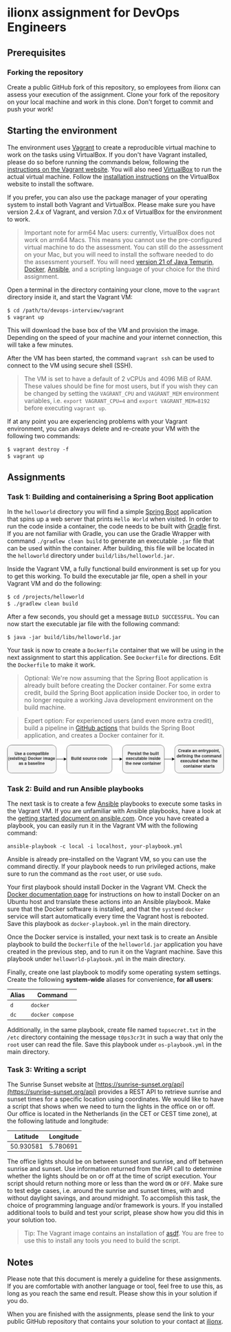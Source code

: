 # ilionx assignment for DevOps Engineers

## Prerequisites

### Forking the repository

Create a public GitHub fork of this repository, so employees from ilionx can assess your execution of the assignment. Clone your fork of the repository on your local machine and work in this clone. Don't forget to commit and push your work!

## Starting the environment

The environment uses [Vagrant](https://www.vagrantup.com/) to create a reproducible virtual machine to work on the tasks using VirtualBox. If you don't have Vagrant installed, please do so before running the commands below, following the [instructions on the Vagrant website](https://developer.hashicorp.com/vagrant/downloads?product_intent=vagrant). You will also need [VirtualBox](https://www.virtualbox.org/) to run the actual virtual machine. Follow the [installation instructions](https://www.virtualbox.org/wiki/Downloads) on the VirtualBox website to install the software.

If you prefer, you can also use the package manager of your operating system to install both Vagrant and VirtualBox. Please make sure you have version 2.4.x of Vagrant, and version 7.0.x of VirtualBox for the environment to work.

> Important note for arm64 Mac users: currently, VirtualBox does not work on arm64 Macs. This means you cannot use the pre-configured virtual machine to do the assessment. You can still do the assessment on your Mac, but you will need to install the software needed to do the assessment yourself. You will need [version 21 of Java Temurin](https://adoptium.net/installation/), [Docker](https://docs.docker.com/engine/install/), [Ansible](https://docs.ansible.com/ansible/latest/installation_guide/intro_installation.html), and a scripting language of your choice for the third assignment.

Open a terminal in the directory containing your clone, move to the `vagrant` directory inside it, and start the Vagrant VM:

```shell
$ cd /path/to/devops-interview/vagrant
$ vagrant up
```

This will download the base box of the VM and provision the image. Depending on the speed of your machine and your internet connection, this will take a few minutes.

After the VM has been started, the command `vagrant ssh` can be used to connect to the VM using secure shell (SSH).

> The VM is set to have a default of 2 vCPUs and 4096 MiB of RAM. These values should be fine for most users, but if you wish they can be changed by setting the `VAGRANT_CPU` and `VAGRANT_MEM` environment variables, i.e. `export VAGRANT_CPU=4` and `export VAGRANT_MEM=8192` before executing `vagrant up`.

If at any point you are experiencing problems with your Vagrant environment, you can always delete and re-create your VM with the following two commands:

```shell
$ vagrant destroy -f
$ vagrant up
```

## Assignments

### Task 1: Building and containerising a Spring Boot application

In the `helloworld` directory you will find a simple [Spring Boot](https://spring.io/projects/spring-boot) application that spins up a web server that prints `Hello World` when visited. In order to run the code inside a container, the code needs to be built with [Gradle](https://gradle.org/) first. If you are not familiar with Gradle, you can use the Gradle Wrapper with command `./gradlew clean build` to generate an executable `.jar` file that can be used within the container. After building, this file will be located in the `helloworld` directory under `build/libs/helloworld.jar`.

Inside the Vagrant VM, a fully functional build environment is set up for you to get this working. To build the executable jar file, open a shell in your Vagrant VM and do the following:

```shell
$ cd /projects/helloworld
$ ./gradlew clean build
```

After a few seconds, you should get a message `BUILD SUCCESSFUL`. You can now start the executable jar file with the following command:

```shell
$ java -jar build/libs/helloworld.jar
```

Your task is now to create a `Dockerfile` container that we will be using in the next assignment to start this application. See `Dockerfile` for directions. Edit the `Dockerfile` to make it work.

> Optional: We're now assuming that the Spring Boot application is already built before creating the Docker container. For some extra credit, build the Spring Boot application inside Docker too, in order to no longer require a working Java development environment on the build machine.

> Expert option: For experienced users (and even more extra credit), build a pipeline in [GitHub actions](https://github.com/features/actions) that builds the Spring Boot application, and creates a Docker container for it.

![](flow.png)

### Task 2: Build and run Ansible playbooks

The next task is to create a few [Ansible](https://www.ansible.com/) playbooks to execute some tasks in the Vagrant VM. If you are unfamiliar with Ansible playbooks, have a look at the [getting started document on ansible.com](https://docs.ansible.com/ansible/latest/playbook_guide/playbooks_intro.html). Once you have created a playbook, you can easily run it in the Vagrant VM with the following command:

```shell
ansible-playbook -c local -i localhost, your-playbook.yml
```

Ansible is already pre-installed on the Vagrant VM, so you can use the command directly. If your playbook needs to run privileged actions, make sure to run the command as the `root` user, or use `sudo`.

Your first playbook should install Docker in the Vagrant VM. Check the [Docker documentation page](https://docs.docker.com/engine/install/ubuntu/) for instructions on how to install Docker on an Ubuntu host and translate these actions into an Ansible playbook. Make sure that the Docker software is installed, and that the `systemd` `docker` service will start automatically every time the Vagrant host is rebooted. Save this playbook as `docker-playbook.yml` in the main directory.

Once the Docker service is installed, your next task is to create an Ansible playbook to build the `Dockerfile` of the `helloworld.jar` application you have created in the previous step, and to run it on the Vagrant machine. Save this playbook under `helloworld-playbook.yml` in the main directory.

Finally, create one last playbook to modify some operating system settings. Create the following **system-wide** aliases for convenience, **for all users**:

| Alias | Command          |
|-------|------------------|
| `d`   | `docker`         |
| `dc`  | `docker compose` |

Additionally, in the same playbook, create file named `topsecret.txt` in the `/etc` directory containing the message `t0ps3cr3t` in such a way that only the `root` user can read the file. Save this playbook under `os-playbook.yml` in the main directory.

### Task 3: Writing a script

The Sunrise Sunset website at [https://sunrise-sunset.org/api](https://sunrise-sunset.org/api) provides a REST API to retrieve sunrise and sunset times for a specific location using coordinates. We would like to have a script that shows when we need to turn the lights in the office on or off. Our office is located in the Netherlands (in the CET or CEST time zone), at the following latitude and longitude:

| Latitude  | Longitude |
|-----------|-----------|
| 50.930581 | 5.780691  |

The office lights should be on between sunset and sunrise, and off between sunrise and sunset. Use information returned from the API call to determine whether the lights should be on or off at the time of script execution. Your script should return nothing more or less than the word `ON` or `OFF`. Make sure to test edge cases, i.e. around the sunrise and sunset times, with and without daylight savings, and around midnight. To accomplish this task, the choice of programming language and/or framework is yours. If you installed additional tools to build and test your script, please show how you did this in your solution too.

> Tip: The Vagrant image contains an installation of [asdf](https://asdf-vm.com/). You are free to use this to install any tools you need to build the script.

## Notes

Please note that this document is merely a guideline for these assignments. If you are comfortable with another language or tool, feel free to use this, as long as you reach the same end result. Please show this in your solution if you do.

When you are finished with the assignments, please send the link to your public GitHub repository that contains your solution to your contact at [ilionx](https://www.ilionx.com/).
